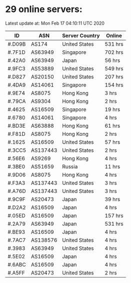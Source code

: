 # 29 online servers:

Latest update at: Mon Feb 17 04:10:11 UTC 2020

| ID | ASN | Server Country | Online |
| -- | --- | -------------- | ------ |
| #.D09B | AS174 | United States | 531 hrs |
| #.7F1D | AS63949 | Singapore | 702 hrs |
| #.42A0 | AS63949 | Japan | 56 hrs |
| #.9FC3 | AS53889 | United States | 549 hrs |
| #.D827 | AS20150 | United States | 207 hrs |
| #.4DA9 | AS14061 | Singapore | 154 hrs |
| #.9E74 | AS8075 | Hong Kong | 3 hrs |
| #.79CA | AS9304 | Hong Kong | 2 hrs |
| #.4625 | AS16509 | Singapore | 19 hrs |
| #.6780 | AS14061 | Singapore | 4 hrs |
| #.BD3E | AS63888 | Hong Kong | 61 hrs |
| #.F81D | AS8075 | Hong Kong | 2 hrs |
| #.1625 | AS16509 | United States | 57 hrs |
| #.3CC5 | AS137443 | United States | 2 hrs |
| #.56E6 | AS9269 | Hong Kong | 4 hrs |
| #.3BE0 | AS51659 | Russia | 11 hrs |
| #.9D06 | AS8075 | Hong Kong | 4 hrs |
| #.F3A3 | AS137443 | United States | 3 hrs |
| #.A76D | AS137443 | United States | 3 hrs |
| #.9C9F | AS20473 | Japan | 39 hrs |
| #.D2A2 | AS16509 | Japan | 4 hrs |
| #.05ED | AS16509 | Japan | 157 hrs |
| #.2A79 | AS63949 | Japan | 531 hrs |
| #.BE93 | AS16509 | Japan | 4 hrs |
| #.7AC7 | AS138576 | United States | 4 hrs |
| #.3983 | AS63949 | United States | 4 hrs |
| #.5E02 | AS16509 | Japan | 4 hrs |
| #.6ABC | AS16509 | Japan | 4 hrs |
| #.A5FF | AS20473 | United States | 2 hrs |


